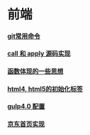 # 前端

#### [git常用命令](https://github.com/z826526354/myProject/blob/master/git.md)

#### [call 和 apply 源码实现](https://github.com/z826526354/myProject/blob/master/call-apply.md)

#### [函数体现的一些思想](https://github.com/z826526354/myProject/blob/master/%E7%BB%84%E5%90%88%E5%87%BD%E6%95%B0.md)

#### [html4, html5的初始化标签](https://github.com/z826526354/myProject/blob/master/html.md)

#### [gulp4.0 配置](https://github.com/z826526354/myProject/blob/master/gulp4.0.md)

#### [京东首页实现](https://github.com/z826526354/myProject/blob/master/jingdongPage/jingdong.html)

